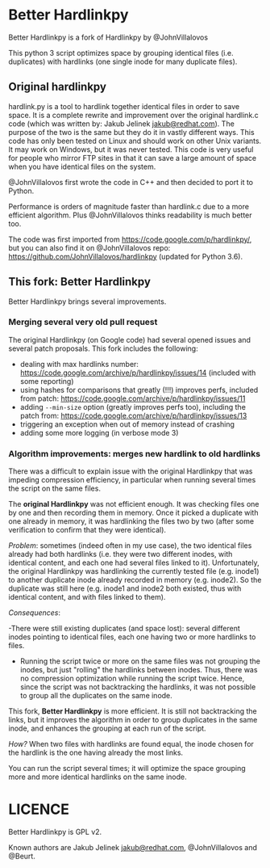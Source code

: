 # Better Hardlinkpy

Better Hardlinkpy is a fork of Hardlinkpy by @JohnVillalovos

This python 3 script optimizes space by grouping identical files (i.e. duplicates) with hardlinks (one single inode for many duplicate files).

## Original hardlinkpy

hardlink.py is a tool to hardlink together identical files in order to save space. It is a complete rewrite and improvement over the original hardlink.c code (which was written by: Jakub Jelinek jakub@redhat.com). The purpose of the two is the same but they do it in vastly different ways. This code has only been tested on Linux and should work on other Unix variants. It may work on Windows, but it was never tested. This code is very useful for people who mirror FTP sites in that it can save a large amount of space when you have identical files on the system.

@JohnVillalovos first wrote the code in C++ and then decided to port it to Python.

Performance is orders of magnitude faster than hardlink.c due to a more efficient algorithm. Plus @JohnVillalovos thinks readability is much better too.

The code was first imported from <https://code.google.com/p/hardlinkpy/>, but you can also find it on @JohnVillalovos repo: <https://github.com/JohnVillalovos/hardlinkpy> (updated for Python 3.6).

## This fork: Better Hardlinkpy

Better Hardlinkpy brings several improvements.

### Merging several very old pull request

The original Hardlinkpy (on Google code) had several opened issues and several patch proposals. This fork includes the following:

- dealing with max hardlinks number: <https://code.google.com/archive/p/hardlinkpy/issues/14> (included with some reporting)
- using hashes for comparisons that greatly (!!!) improves perfs, included from patch: <https://code.google.com/archive/p/hardlinkpy/issues/11>
- adding `--min-size` option (greatly improves perfs too), including the patch from: <https://code.google.com/archive/p/hardlinkpy/issues/13>
- triggering an exception when out of memory instead of crashing
- adding some more logging (in verbose mode 3)

### Algorithm improvements: merges new hardlink to old hardlinks

There was a difficult to explain issue with the original Hardlinkpy that was impeding compression efficiency, in particular when running several times the script on the same files.

The **original Hardlinkpy** was not efficient enough. It was checking files one by one and then recording them in memory. Once it picked a duplicate with one already in memory, it was hardlinking the files two by two (after some verification to confirm that they were identical).

*Problem*: sometimes (indeed often in my use case), the two identical files already had both hardlinks (i.e. they were two different inodes, with identical content, and each one had several files linked to it). Unfortunately, the original Hardlinkpy was hardlinking the currently tested file (e.g. inode1) to another duplicate inode already recorded in memory (e.g. inode2). So the duplicate was still here (e.g. inode1 and inode2 both existed, thus with identical content, and with files linked to them).

*Consequences*:

-There were still existing duplicates (and space lost): several different inodes pointing to identical files, each one having two or more hardlinks to files.
- Running the script twice or more on the same files was not grouping the inodes, but just "rolling" the hardlinks between inodes. Thus, there was no compression optimization while running the script twice. Hence, since the script was not backtracking the hardlinks, it was not possible to group all the duplicates on the same inode.

This fork, **Better Hardlinkpy** is more efficient. It is still not backtracking the links, but it improves the algorithm in order to group duplicates in the same inode, and enhances the grouping at each run of the script.

*How?* When two files with hardlinks are found equal, the inode chosen for the hardlink is the one having already the most links.

You can run the script several times; it will optimize the space grouping more and more identical hardlinks on the same inode.

# LICENCE

Better Hardlinkpy is GPL v2.

Known authors are Jakub Jelinek jakub@redhat.com, @JohnVillalovos and @Beurt.